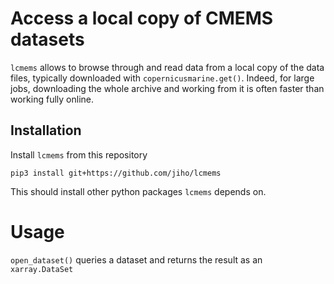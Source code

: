 
# Access a local copy of CMEMS datasets

`lcmems` allows to browse through and read data from a local copy of the data files, typically downloaded with `copernicusmarine.get()`. Indeed, for large jobs, downloading the whole archive and working from it is often faster than working fully online.


## Installation

Install `lcmems` from this repository

    pip3 install git+https://github.com/jiho/lcmems

This should install other python packages `lcmems` depends on. 

# Usage

`open_dataset()` queries a dataset and returns the result as an `xarray.DataSet`

